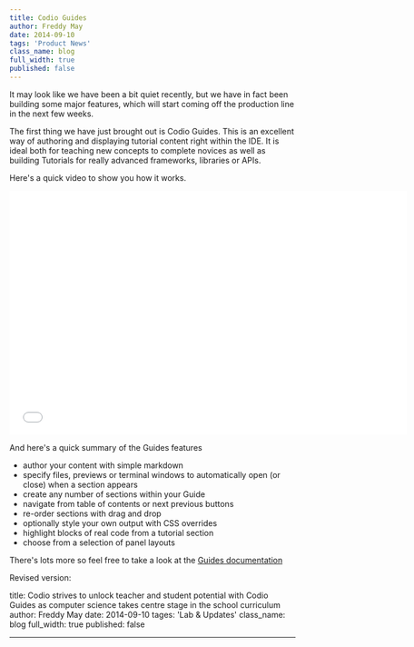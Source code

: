 ```yaml
---
title: Codio Guides
author: Freddy May
date: 2014-09-10
tags: 'Product News'
class_name: blog
full_width: true
published: false
---
```


It may look like we have been a bit quiet recently, but we have in fact been building some major features, which will start coming off the production line in the next few weeks.

The first thing we have just brought out is Codio Guides. This is an excellent way of authoring and displaying tutorial content right within the IDE. It is ideal both for teaching new concepts to complete novices as well as building Tutorials for really advanced frameworks, libraries or APIs.

Here's a quick video to show you how it works.

<div class="video">
  <div class="video-wrapper">
    <iframe src="//player.vimeo.com/video/105219223" width="700" height="430" frameborder="0" webkitallowfullscreen mozallowfullscreen allowfullscreen></iframe>
  </div>
</div>

And here's a quick summary of the Guides features

- author your content with simple markdown
- specify files, previews or terminal windows to automatically open (or close) when a section appears
- create any number of sections within your Guide
- navigate from table of contents or next previous buttons
- re-order sections with drag and drop
- optionally style your own output with CSS overrides
- highlight blocks of real code from a tutorial section
- choose from a selection of panel layouts

There's lots more so feel free to take a look at the [Guides documentation](/docs/guides)

Revised version:

title: Codio strives to unlock teacher and student potential with Codio Guides as computer science takes centre stage in the school curriculum
author: Freddy May
date: 2014-09-10
tages: 'Lab & Updates'
class_name: blog
full_width: true
published: false
___
